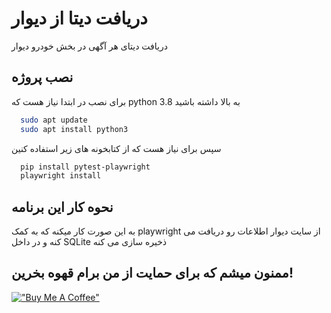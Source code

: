 
# دریافت دیتا از دیوار

دریافت دیتای هر آگهی در بخش خودرو دیوار
## نصب پروژه
برای نصب در ابتدا نیاز هست که python 3.8 به بالا داشته باشید

```bash
  sudo apt update
  sudo apt install python3
```
سپس برای نیاز هست که از کتابخونه های زیر استفاده کنین

```bash
  pip install pytest-playwright
  playwright install
```

## نحوه کار این برنامه

به این صورت کار میکنه که به کمک playwright از سایت دیوار اطلاعات رو دریافت می کنه و در داخل SQLite ذخیره سازی می کنه 

## ممنون میشم که برای حمایت از من برام قهوه بخرین!
[!["Buy Me A Coffee"](https://www.buymeacoffee.com/assets/img/custom_images/orange_img.png)](https://www.coffeete.ir/Kerberos)
